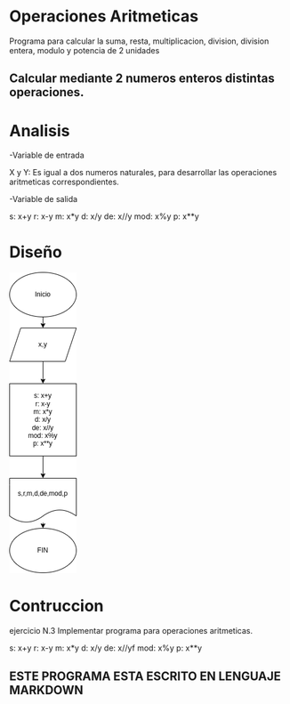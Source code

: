 # Operaciones Aritmeticas
Programa para calcular la suma, resta, multiplicacion, division, division entera, modulo y potencia de 2 unidades

## Calcular mediante 2 numeros enteros distintas operaciones.

# Analisis

-Variable de entrada

X y Y: Es igual a dos numeros naturales, para desarrollar las operaciones aritmeticas correspondientes.

-Variable de salida

s: x+y
r: x-y
m: x*y
d: x/y
de: x//y
mod: x%y
p: x**y

# Diseño
![Diagrama de flujo](diagrama.png "diagrama de flujo") 

# Contruccion

ejercicio N.3 Implementar programa para operaciones aritmeticas.

s: x+y
r: x-y
m: x*y
d: x/y
de: x//yf
mod: x%y
p: x**y

## ESTE PROGRAMA ESTA ESCRITO EN LENGUAJE MARKDOWN